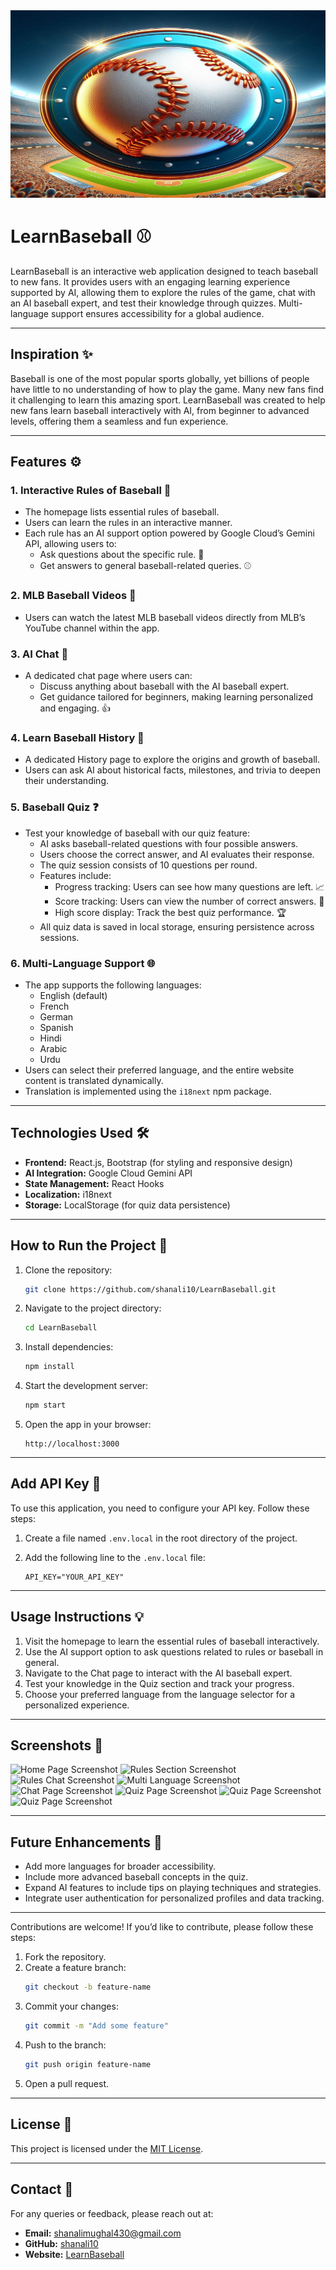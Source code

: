   <img src="./src/Images/baseball_logo.jpeg" alt="App Logo" width="1024" height="300">

# LearnBaseball ⚾

LearnBaseball is an interactive web application designed to teach baseball to new fans. It provides users with an engaging learning experience supported by AI, allowing them to explore the rules of the game, chat with an AI baseball expert, and test their knowledge through quizzes. Multi-language support ensures accessibility for a global audience.

---

## **Inspiration** ✨

Baseball is one of the most popular sports globally, yet billions of people have little to no understanding of how to play the game. Many new fans find it challenging to learn this amazing sport. LearnBaseball was created to help new fans learn baseball interactively with AI, from beginner to advanced levels, offering them a seamless and fun experience.

---

## **Features** ⚙️

### **1. Interactive Rules of Baseball** 📖

- The homepage lists essential rules of baseball.
- Users can learn the rules in an interactive manner.
- Each rule has an AI support option powered by Google Cloud’s Gemini API, allowing users to:
  - Ask questions about the specific rule. 🤔
  - Get answers to general baseball-related queries. ⚾

### **2. MLB Baseball Videos** 🎥

- Users can watch the latest MLB baseball videos directly from MLB’s YouTube channel within the app.

### **3. AI Chat** 💬

- A dedicated chat page where users can:
  - Discuss anything about baseball with the AI baseball expert.
  - Get guidance tailored for beginners, making learning personalized and engaging. 👍

### **4. Learn Baseball History** 📜

- A dedicated History page to explore the origins and growth of baseball.
- Users can ask AI about historical facts, milestones, and trivia to deepen their understanding.

### **5. Baseball Quiz** ❓

- Test your knowledge of baseball with our quiz feature:
  - AI asks baseball-related questions with four possible answers.
  - Users choose the correct answer, and AI evaluates their response.
  - The quiz session consists of 10 questions per round.
  - Features include:
    - Progress tracking: Users can see how many questions are left. 📈
    - Score tracking: Users can view the number of correct answers. 💯
    - High score display: Track the best quiz performance. 🏆
  - All quiz data is saved in local storage, ensuring persistence across sessions.

### **6. Multi-Language Support** 🌐

- The app supports the following languages:
  - English (default)
  - French
  - German
  - Spanish
  - Hindi
  - Arabic
  - Urdu
- Users can select their preferred language, and the entire website content is translated dynamically.
- Translation is implemented using the `i18next` npm package.

---

## **Technologies Used** 🛠️

- **Frontend:** React.js, Bootstrap (for styling and responsive design)
- **AI Integration:** Google Cloud Gemini API
- **State Management:** React Hooks
- **Localization:** i18next
- **Storage:** LocalStorage (for quiz data persistence)

---

## **How to Run the Project** 🚀

1. Clone the repository:
   ```bash
   git clone https://github.com/shanali10/LearnBaseball.git
   ```
2. Navigate to the project directory:
   ```bash
   cd LearnBaseball
   ```
3. Install dependencies:
   ```bash
   npm install
   ```
4. Start the development server:
   ```bash
   npm start
   ```
5. Open the app in your browser:
   ```
   http://localhost:3000
   ```

---

## **Add API Key** 🤖

To use this application, you need to configure your API key. Follow these steps:

1. Create a file named `.env.local` in the root directory of the project.
2. Add the following line to the `.env.local` file:

   ```plaintext
   API_KEY="YOUR_API_KEY"
   ```

---

## **Usage Instructions** 💡

1. Visit the homepage to learn the essential rules of baseball interactively.
2. Use the AI support option to ask questions related to rules or baseball in general.
3. Navigate to the Chat page to interact with the AI baseball expert.
4. Test your knowledge in the Quiz section and track your progress.
5. Choose your preferred language from the language selector for a personalized experience.

---

## **Screenshots** 📸

![Home Page Screenshot](./src/Screenshots/home_screenshot.png.png)
![Rules Section Screenshot](./src/Screenshots/rules_screenshot.png.png)
![Rules Chat Screenshot](./src/Screenshots/gameplay_screenshot.png.png)
![Multi Language Screenshot](./src/Screenshots/rule_chat_screenshot.png.png)
![Chat Page Screenshot](./src/Screenshots/general_chat_screenshot.png.png.png)
![Quiz Page Screenshot](./src/Screenshots/history_screenshot.png.png)
![Quiz Page Screenshot](./src/Screenshots/quiz_screenshot.png.png.png)
![Quiz Page Screenshot](./src/Screenshots/multi_language_screenshot.png.png.png)

---

## **Future Enhancements** 🔮

- Add more languages for broader accessibility.
- Include more advanced baseball concepts in the quiz.
- Expand AI features to include tips on playing techniques and strategies.
- Integrate user authentication for personalized profiles and data tracking.

---

Contributions are welcome! If you’d like to contribute, please follow these steps:

1. Fork the repository.
2. Create a feature branch:
   ```bash
   git checkout -b feature-name
   ```
3. Commit your changes:
   ```bash
   git commit -m "Add some feature"
   ```
4. Push to the branch:
   ```bash
   git push origin feature-name
   ```
5. Open a pull request.

---

## **License** 📜

This project is licensed under the [MIT License](LICENSE).

---

## **Contact** 📧

For any queries or feedback, please reach out at:

- **Email:** shanalimughal430@gmail.com
- **GitHub:** [shanali10](https://github.com/shanali10)
- **Website:** [LearnBaseball](https://learnbaseball.firebaseapp.com)
